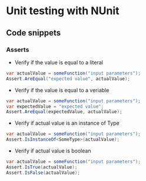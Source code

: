 # Unit testing with NUnit

## Code snippets

### Asserts
* Verify if the value is equal to a literal
```csharp
var actualValue = someFunction("input parameters");
Assert.AreEqual("expected value", actualValue);
```
* Verify if the value is equal to a veriable
```csharp
var actualValue = someFunction("input parameters");
var expectedValue = "expected value";
Assert.AreEqual(expectedValue, actualValue);
```
* Verify if actual value is an instance of Type
```csharp
var actualValue = someFunction("input parameters");
Assert.IsInstanceOf<SomeType>(actualValue);
```
* Verify if actual value is boolean
```csharp
var actualValue = someFunction("input parameters");
Assert.IsTrue(actualValue);
Assert.IsFalse(actualValue);
```